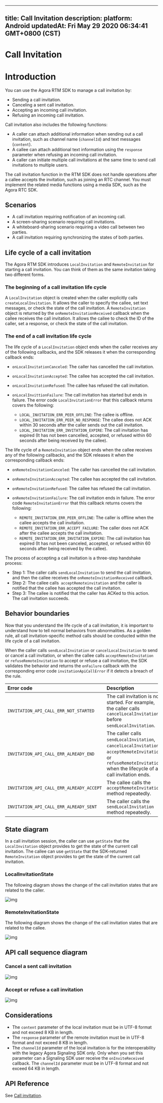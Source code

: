 
---
title: Call Invitation
description: 
platform: Android
updatedAt: Fri May 29 2020 06:34:41 GMT+0800 (CST)
---
# Call Invitation
# Introduction

You can use the Agora RTM SDK to manage a call invitation by:

- Sending a call invitation.
- Canceling a sent call invitation.
- Accepting an incoming call invitation.
- Refusing an incoming call invitation.

Call invitation also includes the following functions:

- A caller can attach additional information when sending out a call invitation, such as channel name (`channelId`) and text messages (`content`).
- A callee can attach additional text information using the `response` parameter when refusing an incoming call invitation.
- A caller can initiate multiple call invitations at the same time to send call invitations to multiple users.


<div class="alert note">The call invitation function in the RTM SDK does not handle operations after a callee accepts the invitation, such as joining an RTC channel. You must implement the related media functions using a media SDK, such as the Agora RTC SDK.</div>

## Scenarios

- A call invitation requiring notification of an incoming call.
- A screen-sharing scenario requiring call invitations.
- A whiteboard-sharing scenario requiring a video call between two parties.
- A call invitation requiring synchronizing the states of both parties.

## Life cycle of a call invitation

The Agora RTM SDK introduces `LocalInvitation` and `RemoteInvitation` for starting a call invitation. You can think of them as the same invitation taking two different forms.

### The beginning of a call invitation life cycle

A `LocalInvitation` object is created when the caller explicitly calls `createLocalInvitation`. It allows the caller to specify the callee, set text messages, or check the state of the call invitation.
A `RemoteInvitation` object is returned by the `onRemoteInvitationReceived` callback when the callee receives the call invitation. It allows the callee to check the ID of the caller, set a response, or check the state of the call invitation.

### The end of a call invitation life cycle

The life cycle of a `LocalInvitation` object ends when the caller receives any of the following callbacks, and the SDK releases it when the corresponding callback ends:

- `onLocalInvitationCanceled`: The caller has cancelled the call invitation.

- `onLocalInvitationAccepted`: The callee has accepted the call invitation.

- `onLocalInvitationRefused`: The callee has refused the call invitation.

- `onLocalInvittionFailure`: The call invitation has started but ends in failure. The error code `LocalInvitationError` that this callback returns covers the following:

  - `LOCAL_INVITATION_ERR_PEER_OFFLINE`: The callee is offline.
  - `LOCAL_INVITATION_ERR_PEER_NO_RESPONSE`: The callee does not ACK within 30 seconds after the caller sends out the call invitation.
  - `LOCAL_INVITATION_ERR_INVITATION_EXPIRE`: The call invitation has expired (It has not been cancelled, accepted, or refused within 60 seconds after being received by the callee).

The life cycle of a `RemoteInvitation` object ends when the callee receives any of the following callbacks, and the SDK releases it when the corresponding callback ends:

- `onRemoteInvitationCanceled`: The caller has cancelled the call invitation.

- `onRemoteInvitationAccepted`: The callee has accepted the call invitation.

- `onRemoteInvitationRefused`: The callee has refused the call invitation.

- `onRemoteInvitationFailure`: The call invitation ends in failure. The error code `RemoteInvitationError` that this callback returns covers the following:

  - `REMOTE_INVITATION_ERR_PEER_OFFLINE`: The caller is offline when the callee accepts the call invitation.
  - `REMOTE_INVITATION_ERR_ACCEPT_FAILURE`: The caller does not ACK after the callee accepts the call invitation.
  - `REMOTE_INVITATION_ERR_INVITATION_EXPIRE`: The call invitation has expired (It has not been canceled, accepted, or refused within 60 seconds after being received by the callee).


The process of accepting a call invitation is a three-step handshake process:

- Step 1: The caller calls `sendLocalInvitation` to send the call invitation, and then the callee receives the `onRemoteInvitationReceived` callback.
- Step 2: The callee calls` acceptRemoteinvitation` and the caller is notified that the callee has accepted the call invitation.
- Step 3: The callee is notified that the caller has ACKed to this action. The call invitation succeeds.

## Behavior boundaries

Now that you understand the life cycle of a call invitation, it is important to understand how to tell normal behaviors from abnormalities. As a golden rule, all call invitation-specific method calls should be conducted within the life cycle of a call invitation.

When the caller calls `sendLocalInvitation` or `cancelLocalInvitation` to send or cancel a call invitation, or when the callee calls `acceptRemoteInvitation` or `refuseRemoteInvitation` to accept or refuse a call invitation, the SDK validates the behavior and returns the `onFailure` callback with the corresponding error code `invitationApiCallError` if it detects a breach of the rule.

| Error code                                | Description                                                  |
| :--------------------------------------- | :----------------------------------------------------------- |
| `INVITATION_API_CALL_ERR_NOT_STARTED`    | The call invitation is not started. For example, the caller calls `cancelLocalInvitation` before `sendLocalInvitation`. |
| `INVITATION_API_CALL_ERR_ALREADY_END`    | The caller calls `sendLocalInvitation`, `cancelLocalInvitation`, `acceptRemoteInvitation`, or `refuseRemoteInvitation` when the lifecycle of a call invitation ends. |
| `INVITATION_API_CALL_ERR_ALREADY_ACCEPT` | The callee calls the `acceptRemoteInvitation` method repeatedly. |
| `INVITATION_API_CALL_ERR_ALREADY_SENT`   | The caller calls the `sendLocalInvitation` method repeatedly. |

## State diagram

In a call invitation session, the caller can use `getState` that the `LocalInvitation` object provides to get the state of the current call invitation. The callee can use `getState` that the SDK-returned `RemoteInvitation` object provides to get the state of the current call invitation.

### LocalInvitationState

The following diagram shows the change of the call invitation states that are related to the caller.

![img](https://web-cdn.agora.io/docs-files/1582270646018)

### RemoteInvitationState

The following diagram shows the change of the call invitation states that are related to the callee.

![img](https://web-cdn.agora.io/docs-files/1582270656158)

## API call sequence diagram

### Cancel a sent call invitation

![img](https://web-cdn.agora.io/docs-files/1565426396109)

### Accept or refuse a call invitation

![img](https://web-cdn.agora.io/docs-files/1565427974586)

## Considerations

- The `content` parameter of the local invitation must be in UTF-8 format and not exceed 8 KB in length.
- The `response` parameter of the remote invitation must be in UTF-8 format and not exceed 8 KB in length.
- The `channelId` parameter of the local invitation is for the interoperability with the legacy Agora Signaling SDK only. Only when you set this parameter can a Signaling SDK user receive the `onInviteReceived` callback. The `channelId` parameter must be in UTF-8 format and not exceed 64 KB in length.

## API Reference

See [Call invitation](https://docs.agora.io/en/Real-time-Messaging/API%20Reference/RTM_java/index.html#callinvitation).
